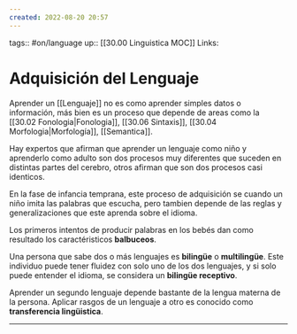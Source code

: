 ```yaml
---
created: 2022-08-20 20:57
---
```

tags:: #on/language 
up:: [[30.00 Linguistica MOC]]
Links: 
# Adquisición del Lenguaje
Aprender un [[Lenguaje]] no es como aprender simples datos o información, más bien es un proceso que depende de areas como la [[30.02 Fonologia|Fonologia]], [[30.06 Sintaxis]], [[30.04 Morfologia|Morfología]], [[Semantica]].

Hay expertos que afirman que aprender un lenguaje como niño y aprenderlo como adulto son dos procesos muy diferentes que suceden en distintas partes del cerebro, otros afirman que son dos procesos casi identicos.

En la fase de infancia temprana, este proceso de adquisición se cuando un niño imita las palabras que escucha, pero tambien depende de las reglas y generalizaciones que este aprenda sobre el idioma.

Los primeros intentos de producir palabras en los bebés dan como resultado los caractéristicos **balbuceos**. 

Una persona que sabe dos o más lenguajes es **bilingüe** o **multilingüe**. Este individuo puede tener fluidez con solo uno de los dos lenguajes, y si solo puede entender el idioma, se considera un **bilingüe receptivo**.

Aprender un segundo lenguaje depende bastante de la lengua materna de la persona. Aplicar rasgos de un lenguaje a otro es conocido como **transferencia lingüistica**.
___
